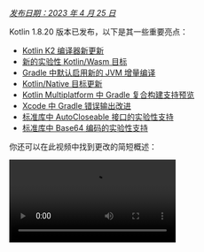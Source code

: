 [//]: # (title: Kotlin 1.8.20 的新特性)

_[发布日期：2023 年 4 月 25 日](releases.md#release-details)_

Kotlin 1.8.20 版本已发布，以下是其一些重要亮点：

*   [Kotlin K2 编译器新更新](#new-kotlin-k2-compiler-updates)
*   [新的实验性 Kotlin/Wasm 目标](#new-kotlin-wasm-target)
*   [Gradle 中默认启用新的 JVM 增量编译](#new-jvm-incremental-compilation-by-default-in-gradle)
*   [Kotlin/Native 目标更新](#update-for-kotlin-native-targets)
*   [Kotlin Multiplatform 中 Gradle 复合构建支持预览](#preview-of-gradle-composite-builds-support-in-kotlin-multiplatform)
*   [Xcode 中 Gradle 错误输出改进](#improved-output-for-gradle-errors-in-xcode)
*   [标准库中 AutoCloseable 接口的实验性支持](#support-for-the-autocloseable-interface)
*   [标准库中 Base64 编码的实验性支持](#support-for-base64-encoding)

你还可以在此视频中找到更改的简短概述：

<video src="https://www.youtube.com/v/R1JpkpPzyBU" title="Kotlin 1.8.20 的新特性"/>

## IDE 支持

支持 1.8.20 的 Kotlin 插件适用于：

| IDE           | 支持的版本              |
|---------------|-------------------------|
| IntelliJ IDEA | 2022.2.x, 2022.3.x, 2023.1.x |
| Android Studio | Flamingo (222)          |

> 为了正确下载 Kotlin 工件和依赖项，请[配置 Gradle 设置](#configure-gradle-settings)以使用 Maven Central 仓库。
>
{style="warning"}

## Kotlin K2 编译器新更新

Kotlin 团队持续稳定 K2 编译器。正如在 [Kotlin 1.7.0 公告](whatsnew17.md#new-kotlin-k2-compiler-for-the-jvm-in-alpha)中所述，它仍处于 **Alpha** 阶段。此版本引入了更多改进，以迈向 [K2 Beta](https://youtrack.jetbrains.com/issue/KT-52604)。

从 1.8.20 版本开始，Kotlin K2 编译器：

*   拥有序列化插件的预览版本。
*   为 [JS IR 编译器](js-ir-compiler.md)提供 Alpha 支持。
*   引入了即将发布的[新语言版本 Kotlin 2.0](https://blog.jetbrains.com/kotlin/2023/02/k2-kotlin-2-0/)。

在以下视频中了解有关新编译器及其优点的更多信息：

*   [每个人都必须了解的全新 Kotlin K2 编译器](https://www.youtube.com/watch?v=iTdJJq_LyoY)
*   [全新 Kotlin K2 编译器：专家评测](https://www.youtube.com/watch?v=db19VFLZqJM)

### 如何启用 Kotlin K2 编译器

要启用并测试 Kotlin K2 编译器，请使用以下编译器选项设置新语言版本：

```bash
-language-version 2.0
```

你可以在你的 `build.gradle(.kts)` 文件中指定它：

```kotlin
kotlin {
   sourceSets.all {
       languageSettings {
           languageVersion = "2.0"
       }
   }
}
```

之前的 `-Xuse-k2` 编译器选项已被弃用。

> 新 K2 编译器的 Alpha 版本仅适用于 JVM 和 JS IR 项目。它尚不支持 Kotlin/Native 或任何多平台项目。
>
{style="warning"}

### 提供有关新 K2 编译器的反馈

我们非常感谢您的任何反馈！

*   通过 Kotlin Slack 直接向 K2 开发者提供反馈 – [获取邀请](https://surveys.jetbrains.com/s3/kotlin-slack-sign-up?_gl=1*ju6cbn*_ga*MTA3MTk5NDkzMC4xNjQ2MDY3MDU4*_ga_9J976DJZ68*MTY1ODMzNzA3OS4xMDAuMS4xNjU4MzQwODEwLjYw)并加入 [#k2-early-adopters](https://kotlinlang.slack.com/archives/C03PK0PE257) 频道。
*   在[我们的问题跟踪器](https://kotl.in/issue)上报告您使用新 K2 编译器时遇到的任何问题。
*   [启用 **发送使用情况统计信息** 选项](https://www.jetbrains.com/help/idea/settings-usage-statistics.html)以允许 JetBrains 收集 K2 使用情况的匿名数据。

## 语言

随着 Kotlin 的持续发展，我们在 1.8.20 中引入了新语言功能的预览版本：

*   [Enum 类 values 函数的现代高性能替代方案](#a-modern-and-performant-replacement-of-the-enum-class-values-function)
*   [与数据类对称的数据对象](#preview-of-data-objects-for-symmetry-with-data-classes)
*   [解除对内联类中带体二级构造函数的限制](#preview-of-lifting-restriction-on-secondary-constructors-with-bodies-in-inline-classes)

### Enum 类 values 函数的现代高性能替代方案

> 此功能为[实验性功能](components-stability.md#stability-levels-explained)。它可能随时被移除或更改。需要选择启用（详见下文）。仅用于评估目的。我们非常感谢您在 [YouTrack](https://kotl.in/issue) 上提供反馈。
>
{style="warning"}

Enum 类有一个合成的 `values()` 函数，它返回一个已定义枚举常量的数组。然而，在 Kotlin 和 Java 中使用数组可能导致[隐藏的性能问题](https://github.com/Kotlin/KEEP/blob/master/proposals/enum-entries.md#examples-of-performance-issues)。此外，大多数 API 使用集合，这需要最终进行转换。为了解决这些问题，我们为 Enum 类引入了 `entries` 属性，它应该替代 `values()` 函数使用。调用时，`entries` 属性返回一个预分配的不可变（immutable）枚举常量列表。

> `values()` 函数仍受支持，但我们建议您改用 `entries` 属性。
>
{style="tip"}

```kotlin
enum class Color(val colorName: String, val rgb: String) {
    RED("Red", "#FF0000"),
    ORANGE("Orange", "#FF7F00"),
    YELLOW("Yellow", "#FFFF00")
}

@OptIn(ExperimentalStdlibApi::class)
fun findByRgb(rgb: String): Color? = Color.entries.find { it.rgb == rgb }
```
{validate="false"}

#### 如何启用 entries 属性

要试用此功能，请使用 `@OptIn(ExperimentalStdlibApi)` 进行选择启用，并启用 `-language-version 1.9` 编译器选项。在 Gradle 项目中，你可以通过将以下内容添加到 `build.gradle(.kts)` 文件中来实现：

<tabs group="build-script">
<tab title="Kotlin" group-key="kotlin">

```kotlin
tasks
    .withType<org.jetbrains.kotlin.gradle.tasks.KotlinCompilationTask<*>>()
    .configureEach {
        compilerOptions
            .languageVersion
            .set(
                org.jetbrains.kotlin.gradle.dsl.KotlinVersion.KOTLIN_1_9
            )
    }
```

</tab>
<tab title="Groovy" group-key="groovy">

```groovy
tasks
    .withType(org.jetbrains.kotlin.gradle.tasks.KotlinCompilationTask.class)
    .configureEach {
        compilerOptions.languageVersion =
            org.jetbrains.kotlin.gradle.dsl.KotlinVersion.KOTLIN_1_9
    }
```

</tab>
</tabs>

> 从 IntelliJ IDEA 2023.1 开始，如果你已选择启用此功能，相应的 IDE 检查将通知你将 `values()` 转换为 `entries` 并提供快速修复。
>
{style="tip"}

有关此提案的更多信息，请参阅 [KEEP 笔记](https://github.com/Kotlin/KEEP/blob/master/proposals/enum-entries.md)。

### 与数据类对称的数据对象预览

数据对象（Data objects）允许你声明具有单例语义和简洁 `toString()` 表示的对象。在此代码片段中，你可以看到将 `data` 关键字添加到对象声明如何提高其 `toString()` 输出的可读性：

```kotlin
package org.example
object MyObject
data object MyDataObject

fun main() {
    println(MyObject) // org.example.MyObject@1f32e575
    println(MyDataObject) // MyDataObject
}
```

特别是对于 `sealed` 层次结构（如 `sealed class` 或 `sealed interface` 层次结构），`data objects` 是一个极好的选择，因为它们可以方便地与 `data class` 声明一起使用。在此代码片段中，将 `EndOfFile` 声明为 `data object` 而不是普通的 `object` 意味着它将获得一个漂亮的 `toString`，而无需手动覆盖它。这与伴随的数据类定义保持了对称性。

```kotlin
sealed interface ReadResult
data class Number(val number: Int) : ReadResult
data class Text(val text: String) : ReadResult
data object EndOfFile : ReadResult

fun main() {
    println(Number(7)) // Number(number=7)
    println(EndOfFile) // EndOfFile
}
```

#### 数据对象的语义

自 [Kotlin 1.7.20](whatsnew1720.md#improved-string-representations-for-singletons-and-sealed-class-hierarchies-with-data-objects) 的第一个预览版本以来，数据对象的语义得到了完善。编译器现在会自动为它们生成一些便捷函数：

##### toString

数据对象的 `toString()` 函数返回对象的简单名称：

```kotlin
data object MyDataObject {
    val x: Int = 3
}

fun main() {
    println(MyDataObject) // MyDataObject
}
```

##### equals 和 hashCode

`data object` 的 `equals()` 函数确保所有具有你的 `data object` 类型的对象都被视为相等。在大多数情况下，你将只在运行时拥有数据对象的一个实例（毕竟，`data object` 声明了一个单例）。然而，在运行时生成相同类型的另一个对象的边缘情况（例如，通过 `java.lang.reflect` 进行平台反射，或者使用底层使用此 API 的 JVM 序列化库），这确保了这些对象被视为相等。

确保只通过结构（使用 `==` 运算符）比较 `data objects`，而不要通过引用（`===` 运算符）比较。这有助于避免在运行时存在多个数据对象实例时出现的陷阱。以下代码片段说明了这种特定的边缘情况：

```kotlin
import java.lang.reflect.Constructor

data object MySingleton

fun main() {
    val evilTwin = createInstanceViaReflection()

    println(MySingleton) // MySingleton
    println(evilTwin) // MySingleton

    // Even when a library forcefully creates a second instance of MySingleton, its `equals` method returns true:
    println(MySingleton == evilTwin) // true

    // Do not compare data objects via ===.
    println(MySingleton === evilTwin) // false
}

fun createInstanceViaReflection(): MySingleton {
    // Kotlin reflection does not permit the instantiation of data objects.
    // This creates a new MySingleton instance "by force" (i.e., Java platform reflection)
    // Don't do this yourself!
    return (MySingleton.javaClass.declaredConstructors[0].apply { isAccessible = true } as Constructor<MySingleton>).newInstance()
}
```

生成的 `hashCode()` 函数的行为与 `equals()` 函数的行为一致，因此 `data object` 的所有运行时实例都具有相同的哈希码。

##### 数据对象没有 copy 和 componentN 函数

虽然 `data object` 和 `data class` 声明经常一起使用并有一些相似之处，但有些函数不会为 `data object` 生成：

由于 `data object` 声明旨在用作单例对象，因此不会生成 `copy()` 函数。单例模式将类的实例化限制为单个实例，允许创建实例的副本将违反该限制。

此外，与 `data class` 不同，`data object` 不包含任何数据属性。由于尝试解构此类对象没有意义，因此不会生成 `componentN()` 函数。

我们非常感谢您在 [YouTrack](https://youtrack.jetbrains.com/issue/KT-4107) 上提供有关此功能的反馈。

#### 如何启用数据对象预览

要试用此功能，请启用 `-language-version 1.9` 编译器选项。在 Gradle 项目中，你可以通过将以下内容添加到 `build.gradle(.kts)` 文件中来实现：

<tabs group="build-script">
<tab title="Kotlin" group-key="kotlin">

```kotlin
tasks
    .withType<org.jetbrains.kotlin.gradle.tasks.KotlinCompilationTask<*>>()
    .configureEach {
        compilerOptions
            .languageVersion
            .set(
                org.jetbrains.kotlin.gradle.dsl.KotlinVersion.KOTLIN_1_9
            )
    }
```

</tab>
<tab title="Groovy" group-key="groovy">

```groovy
tasks
    .withType(org.jetbrains.kotlin.gradle.tasks.KotlinCompilationTask.class)
    .configureEach {
        compilerOptions.languageVersion =
            org.jetbrains.kotlin.gradle.dsl.KotlinVersion.KOTLIN_1_9
    }
```

</tab>
</tabs>

### 解除对内联类中带体二级构造函数的限制预览

> 此功能为[实验性功能](components-stability.md#stability-levels-explained)。它可能随时被移除或更改。需要选择启用（详见下文）。仅用于评估目的。我们非常感谢您在 [YouTrack](https://kotl.in/issue) 上提供反馈。
>
{style="warning"}

Kotlin 1.8.20 解除了对在[内联类](inline-classes.md)中使用带体二级构造函数的限制。

内联类过去只允许公共主构造函数不带 `init` 块或二级构造函数，以保持清晰的初始化语义。因此，无法封装底层值或创建表示某些受限值的内联类。

当 Kotlin 1.4.30 解除对 `init` 块的限制时，这些问题得到了修复。现在我们更进一步，在预览模式下允许带体的二级构造函数：

```kotlin
@JvmInline
value class Person(private val fullName: String) {
    // Allowed since Kotlin 1.4.30:
    init { 
        check(fullName.isNotBlank()) {
            "Full name shouldn't be empty"
        }
    }

    // Preview available since Kotlin 1.8.20:
    constructor(name: String, lastName: String) : this("$name $lastName") {
        check(lastName.isNotBlank()) {
            "Last name shouldn't be empty"
        }
    }
}
```

#### 如何启用带体的二级构造函数

要试用此功能，请启用 `-language-version 1.9` 编译器选项。在 Gradle 项目中，你可以通过将以下内容添加到 `build.gradle(.kts)` 中来实现：

<tabs group="build-script">
<tab title="Kotlin" group-key="kotlin">

```kotlin
tasks
    .withType<org.jetbrains.kotlin.gradle.tasks.KotlinCompilationTask<*>>()
    .configureEach {
        compilerOptions
            .languageVersion
            .set(
                org.jetbrains.kotlin.gradle.dsl.KotlinVersion.KOTLIN_1_9
            )
    }
```

</tab>
<tab title="Groovy" group-key="groovy">

```groovy
tasks
    .withType(org.jetbrains.kotlin.gradle.tasks.KotlinCompilationTask.class)
    .configureEach {
        compilerOptions.languageVersion =
            org.jetbrains.kotlin.gradle.dsl.KotlinVersion.KOTLIN_1_9
    }
```

</tab>
</tabs>

我们鼓励你试用此功能，并在 [YouTrack](https://kotl.in/issue) 中提交所有报告，以帮助我们使其在 Kotlin 1.9.0 中成为默认设置。

在此 [KEEP](https://github.com/Kotlin/KEEP/blob/master/proposals/inline-classes.md) 中了解有关 Kotlin 内联类开发的更多信息。

## 新的 Kotlin/Wasm 目标

Kotlin/Wasm (Kotlin WebAssembly) 在此版本中进入[实验阶段](components-stability.md#stability-levels-explained)。Kotlin 团队认为 [WebAssembly](https://webassembly.org/) 是一项很有前途的技术，并希望找到更好的方式让你使用它并获得 Kotlin 的所有优势。

WebAssembly 二进制格式与平台无关，因为它使用自己的虚拟机运行。几乎所有现代浏览器都已支持 WebAssembly 1.0。要设置运行 WebAssembly 的环境，你只需启用 Kotlin/Wasm 目标支持的实验性垃圾回收模式。你可以在此处找到详细说明：[如何启用 Kotlin/Wasm](#how-to-enable-kotlin-wasm)。

我们想强调新 Kotlin/Wasm 目标的以下优势：

*   与 `wasm32` Kotlin/Native 目标相比，编译速度更快，因为 Kotlin/Wasm 无需使用 LLVM。
*   与 `wasm32` 目标相比，与 JS 互操作和与浏览器集成更容易，这要归功于 [Wasm 垃圾回收](https://github.com/WebAssembly/gc)。
*   与 Kotlin/JS 和 JavaScript 相比，应用程序启动可能更快，因为 Wasm 具有紧凑且易于解析的字节码。
*   与 Kotlin/JS 和 JavaScript 相比，应用程序运行时性能更高，因为 Wasm 是一种静态类型语言。

从 1.8.20 版本开始，你可以在你的实验性项目中使用 Kotlin/Wasm。我们为 Kotlin/Wasm 开箱即用地提供了 Kotlin 标准库 (`stdlib`) 和测试库 (`kotlin.test`)。IDE 支持将在未来的版本中添加。

[在此 YouTube 视频中了解有关 Kotlin/Wasm 的更多信息](https://www.youtube.com/watch?v=-pqz9sKXatw)。

### 如何启用 Kotlin/Wasm

要启用并测试 Kotlin/Wasm，请更新你的 `build.gradle.kts` 文件：

```kotlin
plugins {
    kotlin("multiplatform") version "1.8.20"
}

kotlin {
    wasm {
        binaries.executable()
        browser {
        }
    }
    sourceSets {
        val commonMain by getting
        val commonTest by getting {
            dependencies {
                implementation(kotlin("test"))
            }
        }
        val wasmMain by getting
        val wasmTest by getting
    }
}
```

> 查看[包含 Kotlin/Wasm 示例的 GitHub 仓库](https://github.com/Kotlin/kotlin-wasm-examples)。
>
{style="tip"}

要运行 Kotlin/Wasm 项目，你需要更新目标环境的设置：

<tabs>
<tab title="Chrome">

*   对于版本 109：

    使用 `--js-flags=--experimental-wasm-gc` 命令行参数运行应用程序。

*   对于版本 110 或更高版本：

    1.  在浏览器中访问 `chrome://flags/#enable-webassembly-garbage-collection`。
    2.  启用 **WebAssembly Garbage Collection**。
    3.  重启浏览器。

</tab>
<tab title="Firefox">

对于版本 109 或更高版本：

1.  在浏览器中访问 `about:config`。
2.  启用 `javascript.options.wasm_function_references` 和 `javascript.options.wasm_gc` 选项。
3.  重启浏览器。

</tab>
<tab title="Edge">

对于版本 109 或更高版本：

使用 `--js-flags=--experimental-wasm-gc` 命令行参数运行应用程序。

</tab>
</tabs>

### 提供有关 Kotlin/Wasm 的反馈

我们非常感谢您的任何反馈！

*   通过 Kotlin Slack 直接向开发者提供反馈 – [获取邀请](https://surveys.jetbrains.com/s3/kotlin-slack-sign-up?_gl=1*ju6cbn*_ga*MTA3MTk5NDkzMC4xNjQ2MDY3MDU4*_ga_9J976DJZ68*MTY1ODMzNzA3OS4xMDAuMS4xNjU4MzQwODEwLjYw)并加入 [#webassembly](https://kotlinlang.slack.com/archives/CDFP59223) 频道。
*   在[此 YouTrack 问题](https://youtrack.jetbrains.com/issue/KT-56492)上报告您使用 Kotlin/Wasm 时遇到的任何问题。

## Kotlin/JVM

Kotlin 1.8.20 引入了 [Java 合成属性引用的预览](#preview-of-java-synthetic-property-references)以及[默认在 kapt stub 生成任务中支持 JVM IR 后端](#support-for-the-jvm-ir-backend-in-kapt-stub-generating-task-by-default)。

### Java 合成属性引用预览

> 此功能为[实验性功能](components-stability.md#stability-levels-explained)。它可能随时被移除或更改。仅用于评估目的。我们非常感谢您在 [YouTrack](https://kotl.in/issue) 上提供反馈。
>
{style="warning"}

Kotlin 1.8.20 引入了创建对 Java 合成属性引用的能力，例如，对于这样的 Java 代码：

```java
public class Person {
    private String name;
    private int age;

    public Person(String name, int age) {
        this.name = name;
        this.age = age;
    }

    public String getName() {
        return name;
    }

    public int getAge() {
        return age;
    }
}
```

Kotlin 一直允许你编写 `person.age`，其中 `age` 是一个合成属性。现在，你还可以创建对 `Person::age` 和 `person::age` 的引用。对于 `name` 也是如此。

```kotlin
val persons = listOf(Person("Jack", 11), Person("Sofie", 12), Person("Peter", 11))
    persons
        // Call a reference to Java synthetic property:
        .sortedBy(Person::age)
        // Call Java getter via the Kotlin property syntax:
        .forEach { person -> println(person.name) }
```
{validate="false"}

#### 如何启用 Java 合成属性引用

要试用此功能，请启用 `-language-version 1.9` 编译器选项。在 Gradle 项目中，你可以通过将以下内容添加到 `build.gradle(.kts)` 中来实现：

<tabs group="build-script">
<tab title="Kotlin" group-key="kotlin">

```kotlin
tasks
    .withType<org.jetbrains.kotlin.gradle.tasks.KotlinCompilationTask<*>>()
    .configureEach {
        compilerOptions
            .languageVersion
            .set(
                org.jetbrains.kotlin.gradle.dsl.KotlinVersion.KOTLIN_1_9
            )
    }
```

</tab>
<tab title="Groovy" group-key="groovy">

```groovy
tasks
    .withType(org.jetbrains.kotlin.gradle.tasks.KotlinCompilationTask.class)
    .configureEach {
        compilerOptions.languageVersion =
            org.jetbrains.kotlin.gradle.dsl.KotlinVersion.KOTLIN_1_9
    }
```

</tab>
</tabs>

### 默认在 kapt stub 生成任务中支持 JVM IR 后端

在 Kotlin 1.7.20 中，我们引入了[在 kapt stub 生成任务中支持 JVM IR 后端](whatsnew1720.md#support-for-the-jvm-ir-backend-in-kapt-stub-generating-task)。从本版本开始，此支持默认启用。你不再需要在 `gradle.properties` 中指定 `kapt.use.jvm.ir=true` 来启用它。我们非常感谢您在 [YouTrack](https://youtrack.jetbrains.com/issue/KT-49682) 上提供有关此功能的反馈。

## Kotlin/Native

Kotlin 1.8.20 包含了对支持的 Kotlin/Native 目标、与 Objective-C 的互操作性以及 CocoaPods Gradle 插件改进等方面的更改：

*   [Kotlin/Native 目标更新](#update-for-kotlin-native-targets)
*   [弃用旧版内存管理器](#deprecation-of-the-legacy-memory-manager)
*   [支持带有 @import 指令的 Objective-C 头文件](#support-for-objective-c-headers-with-import-directives)
*   [Cocoapods Gradle 插件中支持仅链接模式](#support-for-the-link-only-mode-in-cocoapods-gradle-plugin)
*   [在 UIKit 中将 Objective-C 扩展作为类成员导入](#import-objective-c-extensions-as-class-members-in-uikit)
*   [编译器中编译器缓存管理的重新实现](#reimplementation-of-compiler-cache-management-in-the-compiler)
*   [Cocoapods Gradle 插件中弃用 `useLibraries()` ](#deprecation-of-uselibraries-in-cocoapods-gradle-plugin)

### Kotlin/Native 目标更新

Kotlin 团队决定重新审视 Kotlin/Native 支持的目标列表，将其分为不同的层级，并从 Kotlin 1.8.20 开始弃用其中一些目标。有关支持和已弃用目标的完整列表，请参阅 [Kotlin/Native 目标支持](native-target-support.md)部分。

以下目标已随 Kotlin 1.8.20 弃用，并将在 1.9.20 中移除：

*   `iosArm32`
*   `watchosX86`
*   `wasm32`
*   `mingwX86`
*   `linuxArm32Hfp`
*   `linuxMips32`
*   `linuxMipsel32`

至于其余目标，现在根据目标在 Kotlin/Native 编译器中受支持和测试的程度，分为三个支持层级。目标可以被移动到不同的层级。例如，我们将尽力在未来为 `iosArm64` 提供全面支持，因为它对 [Kotlin Multiplatform](https://www.jetbrains.com/help/kotlin-multiplatform-dev/get-started.html) 至关重要。

如果你是库作者，这些目标层级可以帮助你决定在 CI 工具上测试哪些目标以及跳过哪些目标。Kotlin 团队在开发官方 Kotlin 库时，如 [kotlinx.coroutines](coroutines-guide.md)，也将采用相同的方法。

查看我们的[博客文章](https://blog.jetbrains.com/kotlin/2023/02/update-regarding-kotlin-native-targets/)，了解有关这些更改原因的更多信息。

### 弃用旧版内存管理器

从 1.8.20 开始，旧版内存管理器已被弃用，并将在 1.9.20 中移除。[新内存管理器](native-memory-manager.md)已在 1.7.20 中默认启用，并持续获得稳定性更新和性能改进。

如果你仍在使用旧版内存管理器，请从你的 `gradle.properties` 中移除 `kotlin.native.binary.memoryModel=strict` 选项，并遵循我们的[迁移指南](native-migration-guide.md)进行必要的更改。

新内存管理器不支持 `wasm32` 目标。此目标也已[随本版本弃用](#update-for-kotlin-native-targets)，并将在 1.9.20 中移除。

### 支持带有 @import 指令的 Objective-C 头文件

> 此功能为[实验性功能](components-stability.md#stability-levels-explained)。它可能随时被移除或更改。需要选择启用（详见下文）。仅用于评估目的。我们非常感谢您在 [YouTrack](https://kotl.in/issue) 上提供反馈。
>
{style="warning"}

Kotlin/Native 现在可以导入带有 `@import` 指令的 Objective-C 头文件。此功能对于消费具有自动生成的 Objective-C 头文件或用 Swift 编写的 CocoaPods 依赖项类的 Swift 库非常有用。

以前，cinterop 工具无法分析通过 `@import` 指令依赖于 Objective-C 模块的头文件。原因是它缺少对 `-fmodules` 选项的支持。

从 Kotlin 1.8.20 开始，你可以使用带有 `@import` 的 Objective-C 头文件。为此，请在定义文件中将 `-fmodules` 选项作为 `compilerOpts` 传递给编译器。如果你使用 [CocoaPods 集成](https://www.jetbrains.com/help/kotlin-multiplatform-dev/multiplatform-cocoapods-overview.html)，请像这样在 `pod()` 函数的配置块中指定 cinterop 选项：

```kotlin
kotlin {
    ios()

    cocoapods {
        summary = "CocoaPods test library"
        homepage = "https://github.com/JetBrains/kotlin"

        ios.deploymentTarget = "13.5"

        pod("PodName") {
            extraOpts = listOf("-compiler-option", "-fmodules")
        }
    }
}
```

这是一个[备受期待的功能](https://youtrack.jetbrains.com/issue/KT-39120)，我们欢迎您在 [YouTrack](https://kotl.in/issue) 上提供反馈，以帮助我们在未来的版本中将其设为默认。

### Cocoapods Gradle 插件中支持仅链接模式

借助 Kotlin 1.8.20，你可以使用带有动态框架的 Pod 依赖项仅用于链接，而无需生成 cinterop 绑定。当 cinterop 绑定已生成时，这可能会派上用场。

考虑一个包含 2 个模块的项目，一个库和一个应用程序。该库依赖于 Pod 但不生成框架，只生成 `.klib`。应用程序依赖于该库并生成动态框架。在这种情况下，你需要将此框架与库所依赖的 Pods 链接起来，但你不需要 cinterop 绑定，因为它们已经为库生成了。

要启用此功能，在添加 Pod 依赖项时使用 `linkOnly` 选项或构建器属性：

```kotlin
cocoapods {
    summary = "CocoaPods test library"
    homepage = "https://github.com/JetBrains/kotlin"

    pod("Alamofire", linkOnly = true) {
        version = "5.7.0"
    }
}
```

> 如果你将此选项与静态框架一起使用，它将完全移除 Pod 依赖项，因为 Pods 不用于静态框架链接。
>
{style="note"}

### 在 UIKit 中将 Objective-C 扩展作为类成员导入

自 Xcode 14.1 起，Objective-C 类中的某些方法已移动到类别成员中。这导致生成了不同的 Kotlin API，并且这些方法被导入为 Kotlin 扩展而不是方法。

在使用 UIKit 覆盖方法时，你可能因此遇到了问题。例如，在 Kotlin 中子类化 UIVIew 时，无法覆盖 `drawRect()` 或 `layoutSubviews()` 方法。

从 1.8.20 开始，与 NSView 和 UIView 类在相同头文件中声明的类别成员被导入为这些类的成员。这意味着从 NSView 和 UIView 子类化的方法可以像任何其他方法一样轻松覆盖。

如果一切顺利，我们计划默认对所有 Objective-C 类启用此行为。

### 编译器中编译器缓存管理的重新实现

为了加速编译器缓存的演进，我们已将编译器缓存管理从 Kotlin Gradle 插件移至 Kotlin/Native 编译器。这为多项重要改进扫清了障碍，包括编译时间缩短和编译器缓存灵活性增强。

如果你遇到问题需要恢复旧行为，请使用 `kotlin.native.cacheOrchestration=gradle` Gradle 属性。

我们非常感谢您在 [YouTrack](https://kotl.in/issue) 上提供反馈。

### Cocoapods Gradle 插件中弃用 `useLibraries()` 

Kotlin 1.8.20 开始弃用用于静态库的 [CocoaPods 集成](https://www.jetbrains.com/help/kotlin-multiplatform-dev/multiplatform-cocoapods-overview.html)中的 `useLibraries()` 函数。

我们引入了 `useLibraries()` 函数，以允许依赖包含静态库的 Pods。随着时间的推移，这种情况变得非常罕见。大多数 Pods 通过源代码分发，而 Objective-C 框架或 XCFrameworks 是二进制分发的常见选择。

由于此函数不受欢迎且它会产生问题，从而使 Kotlin CocoaPods Gradle 插件的开发复杂化，我们决定弃用它。

有关框架和 XCFrameworks 的更多信息，请参阅[构建最终原生二进制文件](https://www.jetbrains.com/help/kotlin-multiplatform-dev/multiplatform-build-native-binaries.html)。

## Kotlin Multiplatform

Kotlin 1.8.20 致力于通过以下对 Kotlin Multiplatform 的更新来改善开发者体验：

*   [设置源集层次结构的新方法](#new-approach-to-source-set-hierarchy)
*   [Kotlin Multiplatform 中 Gradle 复合构建支持预览](#preview-of-gradle-composite-builds-support-in-kotlin-multiplatform)
*   [Xcode 中 Gradle 错误输出改进](#improved-output-for-gradle-errors-in-xcode)

### 源集层次结构的新方法

> 源集层次结构的新方法是[实验性功能](components-stability.md#stability-levels-explained)。它可能在未来的 Kotlin 版本中在不提前通知的情况下更改。需要选择启用（详见下文）。我们非常感谢您在 [YouTrack](https://kotl.in/issue) 上提供反馈。
>
{style="warning"}

Kotlin 1.8.20 提供了一种在多平台项目中设置源集层次结构的新方法——默认目标层次结构。新方法旨在取代像 `ios` 这样的目标快捷方式，因为它们存在[设计缺陷](#why-replace-shortcuts)。

默认目标层次结构背后的想法很简单：你明确声明项目编译到的所有目标，Kotlin Gradle 插件会根据指定的目标自动创建共享源集。

#### 设置你的项目

考虑这个简单的多平台移动应用程序示例：

```kotlin
@OptIn(ExperimentalKotlinGradlePluginApi::class)
kotlin {
    // Enable the default target hierarchy:
    targetHierarchy.default()

    android()
    iosArm64()
    iosSimulatorArm64()
}
```

你可以将默认目标层次结构视为所有可能目标及其共享源集的模板。当你在代码中声明最终目标 `android`、`iosArm64` 和 `iosSimulatorArm64` 时，Kotlin Gradle 插件会从模板中找到合适的共享源集并为你创建它们。最终的层次结构如下所示：

![An example of using the default target hierarchy](default-hierarchy-example.svg){thumbnail="true" width="350" thumbnail-same-file="true"}

绿色的源集实际创建并存在于项目中，而默认模板中灰色的源集则被忽略。如你所见，例如，Kotlin Gradle 插件没有创建 `watchos` 源集，因为项目中没有 watchOS 目标。

如果你添加一个 watchOS 目标，例如 `watchosArm64`，则会创建 `watchos` 源集，并且来自 `apple`、`native` 和 `common` 源集的代码也会编译到 `watchosArm64`。

你可以在[文档](https://www.jetbrains.com/help/kotlin-multiplatform-dev/multiplatform-hierarchy.html#default-hierarchy-template)中找到默认目标层次结构的完整方案。

> 在此示例中，`apple` 和 `native` 源集仅编译到 `iosArm64` 和 `iosSimulatorArm64` 目标。因此，尽管有其名称，它们仍然可以访问完整的 iOS API。这对于像 `native` 这样的源集可能有些反直觉，因为你可能期望此源集中只有所有原生目标上可用的 API 才能访问。此行为在未来可能会更改。
>
{style="note"}

#### 为何替换快捷方式 {initial-collapse-state="collapsed" collapsible="true"}

创建源集层次结构可能冗长、容易出错，并且对初学者不友好。我们之前的解决方案是引入像 `ios` 这样的快捷方式，为你创建部分层次结构。然而，事实证明使用快捷方式存在一个大的设计缺陷：它们难以更改。

以 `ios` 快捷方式为例。它只创建 `iosArm64` 和 `iosX64` 目标，这可能会令人困惑，并且在需要 `iosSimulatorArm64` 目标的 M1 主机上工作时可能导致问题。然而，添加 `iosSimulatorArm64` 目标对于用户项目来说可能是一个非常有破坏性的改变：

*   `iosMain` 源集中使用的所有依赖项都必须支持 `iosSimulatorArm64` 目标；否则，依赖解析将失败。
*   在添加新目标时，`iosMain` 中使用的某些原生 API 可能会消失（尽管在 `iosSimulatorArm64` 的情况下不太可能）。
*   在某些情况下，例如在你的基于 Intel 的 MacBook 上编写一个小型宠物项目时，你甚至可能不需要此更改。

很明显，快捷方式并未解决配置层次结构的问题，这就是我们停止添加新快捷方式的原因。

默认目标层次结构乍一看可能与快捷方式相似，但它们有一个关键区别：**用户必须明确指定目标集**。此集合定义了项目如何编译和发布以及如何参与依赖解析。由于此集合是固定的，因此 Kotlin Gradle 插件的默认配置更改应该会在生态系统中造成更少的困扰，并且提供工具辅助迁移将更容易。

#### 如何启用默认层次结构

此新功能是[实验性功能](components-stability.md#stability-levels-explained)。对于 Kotlin Gradle 构建脚本，你需要使用 `@OptIn(ExperimentalKotlinGradlePluginApi::class)` 进行选择启用。

有关更多信息，请参阅[分层项目结构](https://www.jetbrains.com/help/kotlin-multiplatform-dev/multiplatform-hierarchy.html#default-hierarchy-template)。

#### 留下反馈

这是多平台项目的一项重大更改。我们非常感谢您的[反馈](https://kotl.in/issue)，以帮助我们做得更好。

### Kotlin Multiplatform 中 Gradle 复合构建支持预览

> 此功能自 Kotlin Gradle 插件 1.8.20 起已在 Gradle 构建中受支持。对于 IDE 支持，请使用 IntelliJ IDEA 2023.1 Beta 2 (231.8109.2) 或更高版本，以及带有任何 Kotlin IDE 插件的 Kotlin Gradle 插件 1.8.20。
>
{style="note"}

从 1.8.20 开始，Kotlin Multiplatform 支持 [Gradle 复合构建](https://docs.gradle.org/current/userguide/composite_builds.html)。复合构建允许你将独立项目或同一项目部分的构建包含到单个构建中。

由于一些技术挑战，Kotlin Multiplatform 对 Gradle 复合构建的支持一直不完全。Kotlin 1.8.20 包含了改进支持的预览，它应该适用于更多种类的项目。要试用它，请将以下选项添加到你的 `gradle.properties`：

```none
kotlin.mpp.import.enableKgpDependencyResolution=true
```

此选项启用了新导入模式的预览。除了对复合构建的支持外，它还提供了更流畅的多平台项目导入体验，因为我们包含了主要的错误修复和改进，以使导入更稳定。

#### 已知问题

它仍然是一个需要进一步稳定的预览版本，在此过程中你可能会遇到一些导入问题。以下是我们计划在 Kotlin 1.8.20 最终发布之前修复的一些已知问题：

*   IntelliJ IDEA 2023.1 EAP 尚无 Kotlin 1.8.20 插件可用。尽管如此，你仍然可以将 Kotlin Gradle 插件版本设置为 1.8.20，并在此 IDE 中试用复合构建。
*   如果你的项目包含指定了 `rootProject.name` 的构建，复合构建可能无法解析 Kotlin 元数据。有关解决方法和详细信息，请参阅此 [Youtrack 问题](https://youtrack.jetbrains.com/issue/KT-56536)。

我们鼓励你试用此功能，并在 [YouTrack](https://kotl.in/issue) 上提交所有报告，以帮助我们使其在 Kotlin 1.9.0 中成为默认设置。

### Xcode 中 Gradle 错误输出改进

如果你在 Xcode 中构建多平台项目时遇到问题，你可能会遇到“Command PhaseScriptExecution failed with a nonzero exit code”错误。此消息表明 Gradle 调用失败，但在尝试检测问题时帮助不大。

从 Kotlin 1.8.20 开始，Xcode 可以解析 Kotlin/Native 编译器的输出。此外，如果 Gradle 构建失败，你将在 Xcode 中看到来自根本原因异常的额外错误消息。在大多数情况下，它将有助于识别根本问题。

![Improved output for Gradle errors in Xcode](xcode-gradle-output.png){width=700}

对于 Xcode 集成的标准 Gradle 任务，新行为默认启用，例如 `embedAndSignAppleFrameworkForXcode`，它可以将多平台项目中的 iOS 框架连接到 Xcode 中的 iOS 应用程序。它也可以通过 `kotlin.native.useXcodeMessageStyle` Gradle 属性启用（或禁用）。

## Kotlin/JavaScript

Kotlin 1.8.20 更改了 TypeScript 定义的生成方式。它还包含一项旨在改善你的调试体验的更改：

*   [从 Gradle 插件中移除 Dukat 集成](#removal-of-dukat-integration-from-gradle-plugin)
*   [源映射中的 Kotlin 变量和函数名称](#kotlin-variable-and-function-names-in-source-maps)
*   [选择启用 TypeScript 定义文件生成](#opt-in-for-generation-of-typescript-definition-files)

### 从 Gradle 插件中移除 Dukat 集成

在 Kotlin 1.8.20 中，我们已从 Kotlin/JavaScript Gradle 插件中移除了我们的[实验性](components-stability.md#stability-levels-explained) Dukat 集成。Dukat 集成支持将 TypeScript 声明文件（`.d.ts`）自动转换为 Kotlin 外部声明。

你仍然可以使用我们的 [Dukat 工具](https://github.com/Kotlin/dukat)将 TypeScript 声明文件（`.d.ts`）转换为 Kotlin 外部声明。

> Dukat 工具是[实验性功能](components-stability.md#stability-levels-explained)。它可能随时被移除或更改。
>
{style="warning"}

### 源映射中的 Kotlin 变量和函数名称

为了帮助调试，我们引入了将你在 Kotlin 代码中声明的变量和函数名称添加到源映射中的功能。在 1.8.20 之前，这些在源映射中不可用，因此在调试器中，你总是看到生成的 JavaScript 的变量和函数名称。

你可以通过在 Gradle 文件 `build.gradle.kts` 中使用 `sourceMapNamesPolicy` 或 `-source-map-names-policy` 编译器选项来配置添加的内容。下表列出了可能的设置：

| 设置                  | 描述                            | 示例输出                    |
|-----------------------|---------------------------------|-----------------------------|
| `simple-names`        | 添加变量名和简单函数名。（默认）        | `main`                      |
| `fully-qualified-names` | 添加变量名和完全限定函数名。        | `com.example.kjs.playground.main` |
| `no`                  | 不添加变量或函数名。              | 不适用                       |

有关 `build.gradle.kts` 文件中的配置示例，请参见下文：

```kotlin
tasks.withType<org.jetbrains.kotlin.gradle.tasks.Kotlin2JsCompile>().configureEach {
    compilercompileOptions.sourceMapNamesPolicy.set(org.jetbrains.kotlin.gradle.dsl.JsSourceMapNamesPolicy.SOURCE_MAP_NAMES_POLICY_FQ_NAMES) // or SOURCE_MAP_NAMES_POLICY_NO, or SOURCE_MAP_NAMES_POLICY_SIMPLE_NAMES
}
```
{validate="false"}

基于 Chromium 的浏览器中提供的调试工具可以从你的源映射中获取原始 Kotlin 名称，以提高堆栈跟踪的可读性。祝你调试愉快！

> 在源映射中添加变量和函数名称是[实验性功能](components-stability.md#stability-levels-explained)。它可能随时被移除或更改。
>
{style="warning"}

### 选择启用 TypeScript 定义文件生成

以前，如果你有一个生成可执行文件（`binaries.executable()`）的项目，Kotlin/JS IR 编译器会自动收集任何带有 `@JsExport` 标记的顶级声明，并在 `.d.ts` 文件中自动生成 TypeScript 定义。

由于这并非对所有项目都有用，我们在 Kotlin 1.8.20 中更改了此行为。如果你想生成 TypeScript 定义，你必须在 Gradle 构建文件中明确配置。在 [`js` 部分](js-project-setup.md#execution-environments)的 `build.gradle.kts.file` 中添加 `generateTypeScriptDefinitions()`。例如：

```kotlin
kotlin {
    js {
        binaries.executable()
        browser {
        }
        generateTypeScriptDefinitions()
    }
}
```
{validate="false"}

> TypeScript 定义（`d.ts`）的生成是[实验性功能](components-stability.md#stability-levels-explained)。它可能随时被移除或更改。
>
{style="warning"}

## Gradle

Kotlin 1.8.20 完全兼容 Gradle 6.8 到 7.6，除了多平台插件中的一些[特殊情况](https://youtrack.jetbrains.com/issue/KT-55751)。你也可以使用直到最新 Gradle 版本的 Gradle，但如果你这样做，请记住你可能会遇到弃用警告或某些新的 Gradle 功能可能无法工作。

此版本带来了以下更改：

*   [新 Gradle 插件版本对齐](#new-gradle-plugins-versions-alignment)
*   [Gradle 中默认启用新的 JVM 增量编译](#new-jvm-incremental-compilation-by-default-in-gradle)
*   [精确备份编译任务输出](#precise-backup-of-compilation-tasks-outputs)
*   [所有 Gradle 版本均延迟创建 Kotlin/JVM 任务](#lazy-kotlin-jvm-tasks-creation-for-all-gradle-versions)
*   [编译任务 destinationDirectory 的非默认位置](#non-default-location-of-compile-tasks-destinationdirectory)
*   [选择不向 HTTP 统计服务报告编译器参数的功能](#ability-to-opt-out-from-reporting-compiler-arguments-to-an-http-statistics-service)

### 新 Gradle 插件版本对齐

Gradle 提供了一种方法来确保必须协同工作的依赖项始终[在版本上对齐](https://docs.gradle.org/current/userguide/dependency_version_alignment.html#aligning_versions_natively_with_gradle)。Kotlin 1.8.20 也采用了这种方法。它默认启用，因此你无需更改或更新配置即可启用它。此外，你不再需要通过[此变通方法来解决 Kotlin Gradle 插件的传递性依赖](whatsnew18.md#resolution-of-kotlin-gradle-plugins-transitive-dependencies)。

我们非常感谢您在 [YouTrack](https://youtrack.jetbrains.com/issue/KT-54691) 上提供有关此功能的反馈。

### Gradle 中默认启用新的 JVM 增量编译

增量编译的新方法[自 Kotlin 1.7.0 起已可用](whatsnew17.md#a-new-approach-to-incremental-compilation)，现在默认启用。你不再需要在 `gradle.properties` 中指定 `kotlin.incremental.useClasspathSnapshot=true` 来启用它。

我们非常感谢您对此的反馈。你可以在 YouTrack 中[提交一个问题](https://kotl.in/issue)。

### 精确备份编译任务输出

> 编译任务输出的精确备份是[实验性功能](components-stability.md#stability-levels-explained)。要使用它，请将 `kotlin.compiler.preciseCompilationResultsBackup=true` 添加到 `gradle.properties`。我们非常感谢您在 [YouTrack](https://kotl.in/issue/experimental-ic-optimizations) 上提供反馈。
>
{style="warning"}

从 Kotlin 1.8.20 开始，你可以启用精确备份，这样只有 Kotlin 在[增量编译](gradle-compilation-and-caches.md#incremental-compilation)中重新编译的那些类才会被备份。完整备份和精确备份都有助于在编译错误后再次增量运行构建。与完整备份相比，精确备份还能节省构建时间。在大型项目或有许多任务进行备份时，完整备份可能会占用**显著**的构建时间，特别是当项目位于慢速 HDD 上时。

此优化是实验性的。你可以通过将 `kotlin.compiler.preciseCompilationResultsBackup` Gradle 属性添加到 `gradle.properties` 文件来启用它：

```none
kotlin.compiler.preciseCompilationResultsBackup=true
```

#### JetBrains 中精确备份使用示例 {initial-collapse-state="collapsed" collapsible="true"}

在下面的图表中，你可以看到精确备份与完整备份的使用示例：

![Comparison of full and precise backups](comparison-of-full-and-precise-backups.png){width=700}

第一张和第二张图表显示了 Kotlin 项目中的精确备份如何影响 Kotlin Gradle 插件的构建：

1.  对许多模块依赖的模块进行小的 [ABI](https://en.wikipedia.org/wiki/Application_binary_interface) 更改后——添加一个新的公共方法。
2.  对没有其他模块依赖的模块进行小的非 ABI 更改后——添加一个私有函数。

第三张图表显示了 [Space](https://www.jetbrains.com/space/) 项目中的精确备份如何影响在对许多模块依赖的 Kotlin/JS 模块进行小的非 ABI 更改后（添加一个私有函数）构建 Web 前端。

这些测量是在配备 Apple M1 Max CPU 的计算机上进行的；不同的计算机将产生略有不同的结果。影响性能的因素包括但不限于：

*   [Kotlin 守护进程](gradle-compilation-and-caches.md#the-kotlin-daemon-and-how-to-use-it-with-gradle)和 [Gradle 守护进程](https://docs.gradle.org/current/userguide/gradle_daemon.html)的“热身”程度。
*   磁盘的速度快慢。
*   CPU 型号及其繁忙程度。
*   哪些模块受更改影响以及这些模块的大小。
*   更改是 ABI 相关的还是非 ABI 相关的。

#### 使用构建报告评估优化 {initial-collapse-state="collapsed" collapsible="true"}

要评估优化对你的计算机、项目和场景的影响，你可以使用 [Kotlin 构建报告](gradle-compilation-and-caches.md#build-reports)。通过将以下属性添加到你的 `gradle.properties` 文件中，启用文本文件格式的报告：

```none
kotlin.build.report.output=file
```

以下是启用精确备份前报告相关部分的示例：

```none
Task ':kotlin-gradle-plugin:compileCommonKotlin' finished in 0.59 s
<...>
Time metrics:
 Total Gradle task time: 0.59 s
 Task action before worker execution: 0.24 s
  Backup output: 0.22 s // 注意此数字 
<...>
```

以下是启用精确备份后报告相关部分的示例：

```none
Task ':kotlin-gradle-plugin:compileCommonKotlin' finished in 0.46 s
<...>
Time metrics:
 Total Gradle task time: 0.46 s
 Task action before worker execution: 0.07 s
  Backup output: 0.05 s // 时间已缩短
 Run compilation in Gradle worker: 0.32 s
  Clear jar cache: 0.00 s
  Precise backup output: 0.00 s // 与精确备份相关
  Cleaning up the backup stash: 0.00 s // 与精确备份相关
<...>
```

### 所有 Gradle 版本均延迟创建 Kotlin/JVM 任务

对于使用 `org.jetbrains.kotlin.gradle.jvm` 插件且 Gradle 版本为 7.3+ 的项目，Kotlin Gradle 插件不再急切地创建和配置 `compileKotlin` 任务。在较低的 Gradle 版本上，它只是注册所有任务，并且在空运行（dry run）时不会配置它们。现在使用 Gradle 7.3+ 时，也已采用相同的行为。

### 编译任务 destinationDirectory 的非默认位置

如果你执行以下操作之一，请使用一些额外的代码更新你的构建脚本：

*   覆盖 Kotlin/JVM `KotlinJvmCompile`/`KotlinCompile` 任务的 `destinationDirectory` 位置。
*   使用已弃用的 Kotlin/JS/Non-IR [变体](gradle-plugin-variants.md)并覆盖 `Kotlin2JsCompile` 任务的 `destinationDirectory`。

你需要显式地将 `sourceSets.main.kotlin.classesDirectories` 添加到你的 JAR 文件中的 `sourceSets.main.outputs`：

```groovy
tasks.jar(type: Jar) {
    from sourceSets.main.outputs
    from sourceSets.main.kotlin.classesDirectories
}
```

### 选择不向 HTTP 统计服务报告编译器参数的功能

你现在可以控制 Kotlin Gradle 插件是否应在 HTTP [构建报告](gradle-compilation-and-caches.md#build-reports)中包含编译器参数。有时，你可能不需要插件报告这些参数。如果一个项目包含许多模块，报告中的编译器参数可能会非常庞大且帮助不大。现在有一种方法可以禁用它，从而节省内存。在你的 `gradle.properties` 或 `local.properties` 中，使用 `kotlin.build.report.include_compiler_arguments=(true|false)` 属性。

我们非常感谢您在 [YouTrack](https://youtrack.jetbrains.com/issue/KT-55323/) 上提供有关此功能的反馈。

## 标准库

Kotlin 1.8.20 添加了各种新功能，其中一些对于 Kotlin/Native 开发特别有用：

*   [支持 AutoCloseable 接口](#support-for-the-autocloseable-interface)
*   [支持 Base64 编码和解码](#support-for-base64-encoding)
*   [Kotlin/Native 中对 @Volatile 的支持](#support-for-volatile-in-kotlin-native)
*   [修复 Kotlin/Native 中使用正则表达式时堆栈溢出问题](#bug-fix-for-stack-overflow-when-using-regex-in-kotlin-native)

### 支持 AutoCloseable 接口

> 新的 `AutoCloseable` 接口是[实验性功能](components-stability.md#stability-levels-explained)，要使用它，你需要通过 `@OptIn(ExperimentalStdlibApi::class)` 或编译器参数 `-opt-in=kotlin.ExperimentalStdlibApi` 进行选择启用。
>
{style="warning"}

`AutoCloseable` 接口已添加到公共标准库中，以便你可以为所有库使用一个公共接口来关闭资源。在 Kotlin/JVM 中，`AutoCloseable` 接口是 [`java.lang.AutoClosable`](https://docs.oracle.com/javase/8/docs/api/java/lang/AutoCloseable.html) 的别名。

此外，现在还包含了扩展函数 `use()`，它在选定的资源上执行给定的代码块函数，然后正确关闭它，无论是否抛出异常。

公共标准库中没有实现 `AutoCloseable` 接口的公共类。在下面的示例中，我们定义了 `XMLWriter` 接口，并假设存在一个实现它的资源。例如，这个资源可能是一个打开文件、写入 XML 内容然后关闭它的类。

```kotlin
interface XMLWriter : AutoCloseable {
    fun document(encoding: String, version: String, content: XMLWriter.() -> Unit)
    fun element(name: String, content: XMLWriter.() -> Unit)
    fun attribute(name: String, value: String)
    fun text(value: String)
}

fun writeBooksTo(writer: XMLWriter) {
    writer.use { xml ->
        xml.document(encoding = "UTF-8", version = "1.0") {
            element("bookstore") {
                element("book") {
                    attribute("category", "fiction")
                    element("title") { text("Harry Potter and the Prisoner of Azkaban") }
                    element("author") { text("J. K. Rowling") }
                    element("year") { text("1999") }
                    element("price") { text("29.99") }
                }
                element("book") {
                    attribute("category", "programming")
                    element("title") { text("Kotlin in Action") }
                    element("author") { text("Dmitry Jemerov") }
                    element("author") { text("Svetlana Isakova") }
                    element("year") { text("2017") }
                    element("price") { text("25.19") }
                }
            }
        }
    }
}
```
{validate="false"}

### 支持 Base64 编码

> 新的编码和解码功能是[实验性功能](components-stability.md#stability-levels-explained)，要使用它，你需要通过 `@OptIn(ExperimentalEncodingApi::class)` 或编译器参数 `-opt-in=kotlin.io.encoding.ExperimentalEncodingApi` 进行选择启用。
>
{style="warning"}

我们已添加对 Base64 编码和解码的支持。我们提供 3 个类实例，每个都使用不同的编码方案并显示不同的行为。对于标准 [Base64 编码方案](https://www.rfc-editor.org/rfc/rfc4648#section-4)，请使用 `Base64.Default` 实例。

对于["URL 和文件名安全"](https://www.rfc-editor.org/rfc/rfc4648#section-5)编码方案，请使用 `Base64.UrlSafe` 实例。

对于 [MIME](https://www.rfc-editor.org/rfc/rfc2045#section-6.8) 编码方案，请使用 `Base64.Mime` 实例。当你使用 `Base64.Mime` 实例时，所有编码函数每 76 个字符会插入一个行分隔符。在解码的情况下，任何非法字符都会被跳过，并且不会抛出异常。

> `Base64.Default` 实例是 `Base64` 类的伴生对象。因此，你可以通过 `Base64.encode()` 和 `Base64.decode()` 调用其函数，而不是 `Base64.Default.encode()` 和 `Base64.Default.decode()`。
>
{style="tip"}

```kotlin
val foBytes = "fo".map { it.code.toByte() }.toByteArray()
Base64.Default.encode(foBytes) // "Zm8="
// Alternatively:
// Base64.encode(foBytes)

val foobarBytes = "foobar".map { it.code.toByte() }.toByteArray()
Base64.UrlSafe.encode(foobarBytes) // "Zm9vYmFy"

Base64.Default.decode("Zm8=") // foBytes
// Alternatively:
// Base64.decode("Zm8=")

Base64.UrlSafe.decode("Zm9vYmFy") // foobarBytes
```
{validate="false"}

你可以使用额外的函数将字节编码或解码到现有缓冲区中，以及将编码结果附加到提供的 `Appendable` 类型对象。

在 Kotlin/JVM 中，我们还添加了扩展函数 `encodingWith()` 和 `decodingWith()`，使你能够使用输入和输出流执行 Base64 编码和解码。

### Kotlin/Native 中对 @Volatile 的支持

> Kotlin/Native 中的 `@Volatile` 是[实验性功能](components-stability.md#stability-levels-explained)。它可能随时被移除或更改。需要选择启用（详见下文）。仅用于评估目的。我们非常感谢您在 [YouTrack](https://kotl.in/issue) 上提供反馈。
>
{style="warning"}

如果你用 `@Volatile` 注解一个 `var` 属性，那么支持字段将被标记，使得对该字段的任何读写都是原子的，并且写入始终对其他线程可见。

在 1.8.20 之前，公共标准库中提供了 [`kotlin.jvm.Volatile` 注解](https://kotlinlang.org/api/latest/jvm/stdlib/kotlin.jvm/-volatile/)。然而，此注解仅在 JVM 中有效。如果你在 Kotlin/Native 中使用它，它将被忽略，这可能导致错误。

在 1.8.20 中，我们引入了一个公共注解 `kotlin.concurrent.Volatile`，你可以在 JVM 和 Kotlin/Native 中使用它。

#### 如何启用

要试用此功能，请使用 `@OptIn(ExperimentalStdlibApi)` 进行选择启用，并启用 `-language-version 1.9` 编译器选项。在 Gradle 项目中，你可以通过将以下内容添加到 `build.gradle(.kts)` 文件中来实现：

<tabs group="build-script">
<tab title="Kotlin" group-key="kotlin">

```kotlin
tasks
    .withType<org.jetbrains.kotlin.gradle.tasks.KotlinCompilationTask<*>>()
    .configureEach {
        compilerOptions
            .languageVersion
            .set(
                org.jetbrains.kotlin.gradle.dsl.KotlinVersion.KOTLIN_1_9
            )
    }
```

</tab>
<tab title="Groovy" group-key="groovy">

```groovy
tasks
    .withType(org.jetbrains.kotlin.gradle.tasks.KotlinCompilationTask.class)
    .configureEach {
        compilerOptions.languageVersion =
            org.jetbrains.kotlin.gradle.dsl.KotlinVersion.KOTLIN_1_9
    }
```

</tab>
</tabs>

### 修复 Kotlin/Native 中使用正则表达式时堆栈溢出问题

在 Kotlin 的早期版本中，如果你的正则表达式输入包含大量字符，即使正则表达式模式非常简单，也可能发生崩溃。在 1.8.20 中，此问题已得到解决。有关更多信息，请参阅 [KT-46211](https://youtrack.jetbrains.com/issue/KT-46211)。

## 序列化更新

Kotlin 1.8.20 附带了对 [Kotlin K2 编译器的 Alpha 支持](#prototype-serialization-compiler-plugin-for-kotlin-k2-compiler)以及[禁止通过伴生对象自定义序列化器](#prohibit-implicit-serializer-customization-via-companion-object)。

### Kotlin K2 编译器的原型序列化编译器插件

> K2 序列化编译器插件的支持处于 [Alpha 阶段](components-stability.md#stability-levels-explained)。要使用它，请[启用 Kotlin K2 编译器](#how-to-enable-the-kotlin-k2-compiler)。
>
{style="warning"}

从 1.8.20 开始，序列化编译器插件与 Kotlin K2 编译器配合使用。快来试用并[与我们分享您的反馈](#leave-your-feedback-on-the-new-k2-compiler)吧！

### 禁止通过伴生对象进行隐式序列化器定制

目前，可以通过 `@Serializable` 注解将一个类声明为可序列化，同时在其伴生对象上通过 `@Serializer` 注解声明一个自定义序列化器。

例如：

```kotlin
import kotlinx.serialization.*

@Serializable
class Foo(val a: Int) {
    @Serializer(Foo::class)
    companion object {
        // Custom implementation of KSerializer<Foo>
    }
}
```

在这种情况下，`@Serializable` 注解并未明确指示使用了哪个序列化器。实际上，`Foo` 类具有一个自定义序列化器。

为了防止这种混淆，在 Kotlin 1.8.20 中，我们针对检测到此情况时引入了一个编译器警告。该警告包含一个解决此问题的可能迁移路径。

如果你的代码中使用了此类构造，我们建议将其更新为以下形式：

```kotlin
import kotlinx.serialization.*

@Serializable(Foo.Companion::class)
class Foo(val a: Int) {
    // Doesn't matter if you use @Serializer(Foo::class) or not
    companion object: KSerializer<Foo> {
        // Custom implementation of KSerializer<Foo>
    }
}
```

通过这种方法，很明显 `Foo` 类使用了在伴生对象中声明的自定义序列化器。有关更多信息，请参阅我们的 [YouTrack 工单](https://youtrack.jetbrains.com/issue/KT-54441)。

> 在 Kotlin 2.0 中，我们计划将此编译警告提升为编译器错误。如果你看到此警告，我们建议你迁移代码。
>
{style="tip"}

## 文档更新

Kotlin 文档收到了一些值得注意的更改：

*   [Spring Boot 和 Kotlin 入门](jvm-get-started-spring-boot.md) – 创建一个带有数据库的简单应用程序，了解有关 Spring Boot 和 Kotlin 功能的更多信息。
*   [作用域函数](scope-functions.md) – 了解如何使用标准库中有用的作用域函数来简化你的代码。
*   [CocoaPods 集成](https://www.jetbrains.com/help/kotlin-multiplatform-dev/multiplatform-cocoapods-overview.html) – 设置与 CocoaPods 协同工作的环境。

## 安装 Kotlin 1.8.20

### 检查 IDE 版本

[IntelliJ IDEA](https://www.jetbrains.com/idea/download/) 2022.2 和 2022.3 会自动建议将 Kotlin 插件更新到 1.8.20 版本。IntelliJ IDEA 2023.1 内置了 Kotlin 插件 1.8.20。

Android Studio Flamingo (222) 和 Giraffe (223) 将在后续版本中支持 Kotlin 1.8.20。

新的命令行编译器可在 [GitHub 发布页面](https://github.com/JetBrains/kotlin/releases/tag/v1.8.20)下载。

### 配置 Gradle 设置

为了正确下载 Kotlin 工件和依赖项，请更新你的 `settings.gradle(.kts)` 文件以使用 Maven Central 仓库：

```kotlin
pluginManagement {
    repositories {
        mavenCentral()
        gradlePluginPortal()
    }
}
```

如果未指定仓库，Gradle 将使用已停止维护的 JCenter 仓库，这可能导致 Kotlin 工件出现问题。